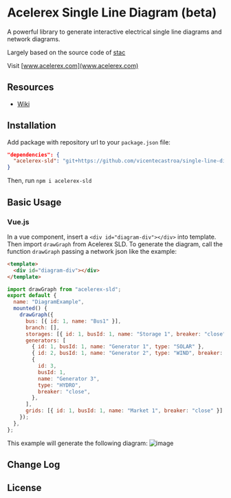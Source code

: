 # Acelerex Single Line Diagram (beta)

A powerful library to generate interactive electrical single line diagrams and network diagrams.

Largely based on the source code of [stac](https://github.com/aayushGaur/stac)

Visit [www.acelerex.com](www.acelerex.com)

## Resources

- [Wiki](https://www.notion.so/acelerex/Acelerex-Single-Line-Diagram-Wiki-ebcbd82f4ade4d72b99db21902372da0)

## Installation

Add package with repository url to your `package.json` file:

```json
"dependencies": {
  "acelerex-sld": "git+https://github.com/vicentecastroa/single-line-diagram.git"
}
```

Then, run `npm i acelerex-sld`

## Basic Usage

### Vue.js

In a vue component, insert a `<div id="diagram-div"></div>` into template. Then import `drawGraph` from Acelerex SLD. To generate the diagram, call the function `drawGraph` passing a network json like the example:

```html
<template>
  <div id="diagram-div"></div>
</template>
```

```javascript
import drawGraph from "acelerex-sld";
export default {
  name: "DiagramExample",
  mounted() {
    drawGraph({
      bus: [{ id: 1, name: "Bus1" }],
      branch: [],
      storages: [{ id: 1, busId: 1, name: "Storage 1", breaker: "close" }],
      generators: [
        { id: 1, busId: 1, name: "Generator 1", type: "SOLAR" },
        { id: 2, busId: 1, name: "Generator 2", type: "WIND", breaker: "open" },
        {
          id: 3,
          busId: 1,
          name: "Generator 3",
          type: "HYDRO",
          breaker: "close",
        },
      ],
      grids: [{ id: 1, busId: 1, name: "Market 1", breaker: "close" }],
    });
  },
};
```

This example will generate the following diagram:
![image](https://user-images.githubusercontent.com/13738469/144496683-2490a679-4a79-422f-993c-bf01ebe33186.png)


## Change Log

## License
